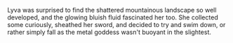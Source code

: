 Lyva was surprised to find the shattered mountainous landscape so well developed, and the glowing bluish fluid fascinated her too. She collected some curiously, sheathed her sword, and decided to try and swim down, or rather simply fall as the metal goddess wasn't buoyant in the slightest.